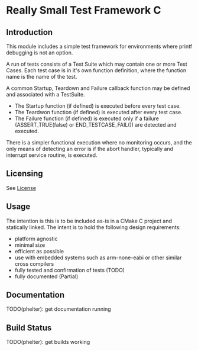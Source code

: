 # Really Small Test Framework C
## Introduction

This module includes a simple test framework for environments where printf debugging is not an option.

A run of tests consists of a Test Suite which may contain one or more Test Cases.  Each test case is in it's
own function definition, where the function name is the name of the test.

A common Startup, Teardown and Failure callback function may be defined and associated with a TestSuite.
* The Startup function (if defined) is executed before every test case.
* The Teardwon function (if defined) is executed after every test case.
* The Failure function (if defined) is executed only if a failure (ASSERT_TRUE(false) or END_TESTCASE_FAIL()) are detected and executed.


There is a simpler functional execution where no monitoring occurs, and the only means of detecting an error is if the
abort handler, typically and interrupt service routine, is executed.

## Licensing

See [License](License.txt)

## Usage

The intention is this is to be included as-is in a CMake C project and statically linked.
The intent is to hold the following design requirements:

* platform agnostic
* minimal size
* efficient as possible
* use with embedded systems such as arm-none-eabi or other similar cross compilers
* fully tested and confirmation of tests (TODO)
* fully documented (Partial)

## Documentation

TODO(phelter): get documentation running

## Build Status

TODO(phelter): get builds working